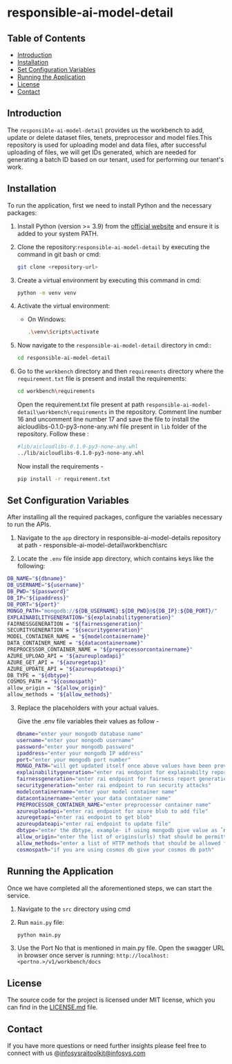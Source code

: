 # responsible-ai-model-detail

## Table of Contents

- [Introduction](#introduction)
- [Installation](#installation)
- [Set Configuration Variables](#set-configuration-variables)
- [Running the Application](#running-the-application)
- [License](#license)
- [Contact](#contact)

## Introduction
The `responsible-ai-model-detail` provides us the workbench to add, update or delete dataset files, tenets, preprocessor and model files.This repository is used for uploading model and data files, after successful uploading of files, we will get IDs generated, which are needed for generating a batch ID based on our tenant, used for performing our tenant's work.


## Installation
To run the application, first we need to install Python and the necessary packages:

1. Install Python (version >= 3.9) from the [official website](https://www.python.org/downloads/) and ensure it is added to your system PATH.

2. Clone the repository:`responsible-ai-model-detail` by executing the command in git bash or cmd:
    ```sh
    git clone <repository-url>
    ```

3. Create a virtual environment by executing this command in cmd:
    ```sh
    python -m venv venv
    ```

4. Activate the virtual environment:
    - On Windows:
        ```sh
        .\venv\Scripts\activate
         ```

5. Now navigate to the `responsible-ai-model-detail` directory in cmd::
    ```sh
    cd responsible-ai-model-detail
    ```

6. Go to the `workbench` directory and then `requirements` directory where the `requirement.txt` file is    present and install the requirements:
    
    ```sh
    cd workbench\requirements
    ```
    
    Open the requirement.txt file present at path `responsible-ai-model-detail\workbench\requirements` in the repository. Comment line number 16 and uncomment line number 17 and save the file to install the aicloudlibs-0.1.0-py3-none-any.whl file present in `lib` folder of the         	repository. Follow these : 
    
    ```sh
    #lib/aicloudlibs-0.1.0-py3-none-any.whl
    ../lib/aicloudlibs-0.1.0-py3-none-any.whl
    ```
    
    Now install the requirements - 

    ```sh
    pip install -r requirement.txt
    ```
## Set Configuration Variables
After installing all the required packages, configure the variables necessary to run the APIs.

1. Navigate to the `app` directory in responsible-ai-model-details repository at path - responsible-ai-model-detail\workbench\src

2. Locate the `.env` file inside app directory, which contains keys like the following:

  ```sh
DB_NAME="${dbname}"
DB_USERNAME="${username}"
DB_PWD="${password}"
DB_IP="${ipaddress}"
DB_PORT="${port}"
MONGO_PATH="mongodb://${DB_USERNAME}:${DB_PWD}@${DB_IP}:${DB_PORT}/"
EXPLAINABILITYGENERATION="${explainabilitygeneration}"
FAIRNESSGENERATION = "${fairnessgeneration}"
SECURITYGENERATION = "${securitygeneration}"
MODEL_CONTAINER_NAME = "${modelcontainername}"
DATA_CONTAINER_NAME = "${datacontainername}"
PREPROCESSOR_CONTAINER_NAME = "${preprocessorcontainername}"
AZURE_UPLOAD_API = "${azureuploadapi}"
AZURE_GET_API = "${azuregetapi}"
AZURE_UPDATE_API = "${azureupdateapi}"
DB_TYPE = "${dbtype}"
COSMOS_PATH = "${cosmospath}"
allow_origin = "${allow_origin}"
allow_methods = "${allow_methods}"
  ```

3. Replace the placeholders with your actual values.

   Give the .env file variables their values as follow -  
```sh
   dbname="enter your mongodb database name"
   username="enter your mongodb username"
   password="enter your mongodb password"
   ipaddress="enter your mongodb IP address"
   port="enter your mongodb port number"
   MONGO_PATH="will get updated itself once above values have been provided"
   explainabilitygeneration="enter rai endpoint for explainabilty report generation"
   fairnessgeneration="enter rai endpoint for fairness report generation"
   securitygeneration="enter rai endpoint to run security attacks"
   modelcontainername="enter your model container name"
   datacontainername="enter your data container name"
   PREPROCESSOR_CONTAINER_NAME="enter preprocessor container name"
   azureuploadapi="enter rai endpoint for azure blob to add file"
   azuregetapi="enter rai endpoint to get blob"
   azureupdateapi="enter rai endpoint to update file"
   dbtype="enter the dbtype, example- if using mongodb give value as `mongo`, if using cosmos db give value as `cosmos`"
   allow_origin="enter the list of origins(urls) that should be permitted to make cross-origin requests."
   allow_methods="enter a list of HTTP methods that should be allowed for cross-origin requests, example - ["GET", "POST", "OPTIONS", "HEAD"]"
   cosmospath="if you are using cosmos db give your cosmos db path"
 ```  

## Running the Application
Once we have completed all the aforementioned steps, we can start the service.

1. Navigate to the `src` directory using cmd

2. Run `main.py` file:
    ```sh
    python main.py
    ```

3. Use the Port No that is mentioned in main.py file. Open the swagger URL in browser once server is running: 
   `http://localhost:<portno.>/v1/workbench/docs`


## License
The source code for the project is licensed under MIT license, which you can find in the [LICENSE.md](LICENSE.md) file.


## Contact
If you have more questions or need further insights please feel free to connect with us @infosysraitoolkit@infosys.com
